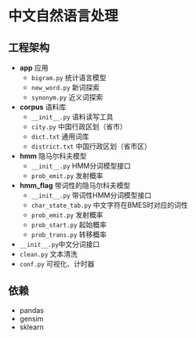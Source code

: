 # 中文自然语言处理

## 工程架构
- **app** 应用
    - `bigram.py` 统计语言模型
    - `new_word.py` 新词探索
    - `synonym.py` 近义词探索
- **corpus** 语料库
    - `__init__.py` 语料读写工具
    - `city.py` 中国行政区划（省市）
    - `dict.txt` 通用词库
    - `district.txt` 中国行政区划（省市区）
- **hmm** 隐马尔科夫模型
    - `__init__.py` HMM分词模型接口
    - `prob_emit.py` 发射概率
- **hmm_flag** 带词性的隐马尔科夫模型
    - `__init__.py` 带词性HMM分词模型接口
    - `char_state_tab.py` 中文字符在BMES时对应的词性
    - `prob_emit.py` 发射概率
    - `prob_start.py` 起始概率
    - `prob_trans.py` 转移概率
- `__init__.py`中文分词接口
- `clean.py` 文本清洗
- `conf.py` 可视化、计时器

## 依赖
- pandas
- gensim
- sklearn

